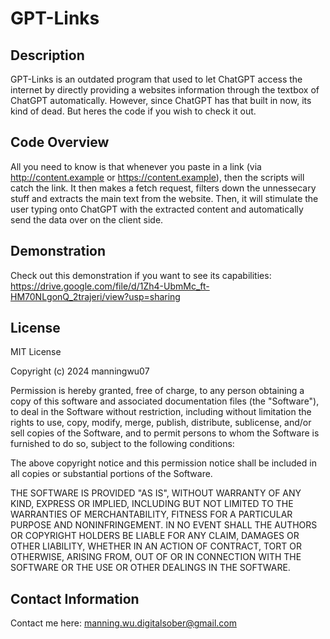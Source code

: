 # GPT-Links

## Description
GPT-Links is an outdated program that used to let ChatGPT access the internet by directly providing a websites information through the textbox of ChatGPT automatically. However, since ChatGPT has that built in now, its kind of dead. But heres the code if you wish to check it out.

## Code Overview
All you need to know is that whenever you paste in a link (via http://content.example or https://content.example), then the scripts will catch the link. It then makes a fetch request, filters down the unnessecary stuff and extracts the main text from the website. Then, it will stimulate the user typing onto ChatGPT with the extracted content and automatically send the data over on the client side.

## Demonstration
Check out this demonstration if you want to see its capabilities: https://drive.google.com/file/d/1Zh4-UbmMc_ft-HM70NLgonQ_2trajeri/view?usp=sharing

## License
MIT License

Copyright (c) 2024 manningwu07

Permission is hereby granted, free of charge, to any person obtaining a copy
of this software and associated documentation files (the "Software"), to deal
in the Software without restriction, including without limitation the rights
to use, copy, modify, merge, publish, distribute, sublicense, and/or sell
copies of the Software, and to permit persons to whom the Software is
furnished to do so, subject to the following conditions:

The above copyright notice and this permission notice shall be included in all
copies or substantial portions of the Software.

THE SOFTWARE IS PROVIDED "AS IS", WITHOUT WARRANTY OF ANY KIND, EXPRESS OR
IMPLIED, INCLUDING BUT NOT LIMITED TO THE WARRANTIES OF MERCHANTABILITY,
FITNESS FOR A PARTICULAR PURPOSE AND NONINFRINGEMENT. IN NO EVENT SHALL THE
AUTHORS OR COPYRIGHT HOLDERS BE LIABLE FOR ANY CLAIM, DAMAGES OR OTHER
LIABILITY, WHETHER IN AN ACTION OF CONTRACT, TORT OR OTHERWISE, ARISING FROM,
OUT OF OR IN CONNECTION WITH THE SOFTWARE OR THE USE OR OTHER DEALINGS IN THE
SOFTWARE.

## Contact Information
Contact me here: manning.wu.digitalsober@gmail.com
